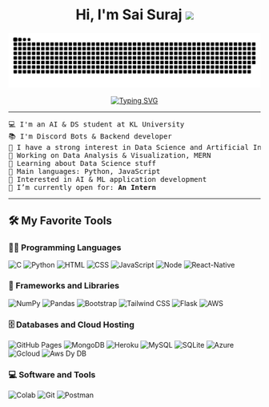 <h1 align="center">
Hi, I'm Sai Suraj
	<a href="https://github.com/saisurajch" target="_self">
		<img src="https://media.giphy.com/media/hvRJCLFzcasrR4ia7z/giphy.gif" width="30">
	</a>
</h1>

<div align="center">
  <img  src="https://github.com/1999AZZAR/1999AZZAR/blob/main/resources/img/grid-snake.svg"
       alt="snake" />
</div>

<p align="center">
	<a href="https://git.io/typing-svg"><img src="https://readme-typing-svg.herokuapp.com?font=Fira+Code&pause=1000&color=075F0A&center=true&vCenter=true&width=435&lines=AI+%7C+DS+%7C+ML+Enthusiast;Love+to+learn+new+things;Interested+in+new+projects" alt="Typing SVG" /></a>
</p>


<hr>

<pre>
💻 I'm an AI & DS student at KL University
📚 I'm Discord Bots & Backend developer
📝 I have a strong interest in Data Science and Artificial Intelligence
🔭 Working on Data Analysis & Visualization, MERN
🌱 Learning about Data Science stuff
🌟 Main languages: Python, JavaScript
🚩 Interested in AI & ML application development
🤔 I’m currently open for: <b>An Intern</b></a>
</pre>
<hr>


## 🛠️ My Favorite Tools

### 👨‍💻 Programming Languages

<p>
    <img alt="C" src="https://img.shields.io/badge/C-00599C?&logo=c&logoColor=white">
    <img alt="Python" src="https://img.shields.io/badge/Python%20-%2314354C.svg?logo=python&logoColor=white">
    <img alt="HTML" src="https://img.shields.io/badge/HTML5-E34F26?logo=html5&logoColor=white">
    <img alt="CSS" src="https://img.shields.io/badge/CSS3-1572B6?&logo=css3&logoColor=white">
    <img alt="JavaScript" src="https://img.shields.io/badge/JavaScript%20-%23F7DF1E.svg?logo=javascript&logoColor=black">
    <img alt="Node" src="https://img.shields.io/badge/Node.js-43853D?logo=node.js&logoColor=white">
    <img alt="React-Native" src="https://img.shields.io/badge/React_Native-20232A?logo=react&logoColor=61DAFB">
    

### 🧰 Frameworks and Libraries

<p>
    <img alt="NumPy" src="https://img.shields.io/badge/Numpy%20-%23013243.svg?logo=numpy&logoColor=white">
    <img alt="Pandas" src="https://img.shields.io/badge/Pandas%20-%23150458.svg?logo=pandas&logoColor=white">
    <img alt="Bootstrap" src="https://img.shields.io/badge/Bootstrap%20-%23150458.svg?logo=Bootstrap&logoColor=white">
    <img alt="Tailwind CSS" src="https://img.shields.io/badge/Tailwind_CSS-38B2AC?logo=tailwind-css&logoColor=white">
    <img alt="Flask" src="https://img.shields.io/badge/Flask-000000?logo=flask&logoColor=white">
    <img alt="AWS" src="https://img.shields.io/badge/Amazon_AWS-FF9900?logo=amazonaws&logoColor=white">
    
</p>

### 🗄️ Databases and Cloud Hosting

<p>
    <img alt="GitHub Pages" src="https://img.shields.io/badge/GitHub%20Pages-%23327FC7.svg?logo=github&logoColor=white">
    <img alt="MongoDB" src="https://img.shields.io/badge/MongoDB-4EA94B?logo=mongodb&logoColor=white">
    <img alt="Heroku" src="https://img.shields.io/badge/Heroku-430098?logo=heroku&logoColor=white">
    <img alt="MySQL" src="https://img.shields.io/badge/MySQL-00000F?logo=mysql&logoColor=white">
    <img alt="SQLite" src="https://img.shields.io/badge/SQLite-07405E?logo=sqlite&logoColor=white">
    <img alt="Azure" src="https://img.shields.io/badge/Microsoft_Azure-0089D6?logo=microsoft-azure&logoColor=white">
    <img alt="Gcloud" src="https://img.shields.io/badge/Google_Cloud-4285F4?logo=google-cloud&logoColor=white">
    <img alt="Aws Dy DB" src="https://img.shields.io/badge/Amazon%20DynamoDB-4053D6?logo=Amazon%20DynamoDB&logoColor=white">
    
</p>

### 💻 Software and Tools

<p>
    <img alt="Colab" src="https://img.shields.io/badge/Colab-00b56a.svg?logo=google-colab&logoColor=white">
    <img alt="Git" src="https://img.shields.io/badge/Git%20-%23F05033.svg?logo=git&logoColor=white">
    <img alt="Postman" src="https://img.shields.io/badge/Postman-FF6C37?logo=postman&logoColor=white">
    
</p>
</br>


